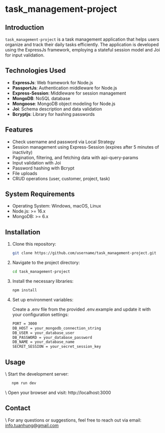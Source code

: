 # task_management-project

## Introduction

   `task_management-project` is a task management application that helps users organize and track their daily tasks efficiently. The application is developed         using the ExpressJs framework, employing a stateful session model and Joi for input validation.

## Technologies Used

- **ExpressJs**: Web framework for Node.js
- **PassportJs**: Authentication middleware for Node.js
- **Express-Session**: Middleware for session management
- **MongoDB**: NoSQL database
- **Mongoose**: MongoDB object modeling for Node.js
- **Joi**: Schema description and data validation
- **Bcryptjs**: Library for hashing passwords

## Features

- Check username and password via Local Strategy
- Session management using Express-Session (expires after 5 minutes of inactivity)
- Pagination, filtering, and fetching data with api-query-params
- Input validation with Joi
- Password hashing with Bcrypt
- File uploads
- CRUD operations (user, customer, project, task)

## System Requirements

- Operating System: Windows, macOS, Linux
- Node.js: >= 16.x
- MongoDB: >= 6.x

## Installation

1. Clone this repository:
   ```sh
   git clone https://github.com/username/task_management-project.git
   ```
2. Navigate to the project directory:
   ```sh
   cd task_management-project
   ```
4. Install the necessary libraries:
   ```sh
   npm install
   ```
5. Set up environment variables:

    Create a .env file from the provided .env.example and update it with your configuration settings:
   ```sh
   PORT = 3000
   DB_HOST = your_mongodb_connection_string
   DB_USER = your_database_user
   DB_PASSWORD = your_database_password
   DB_NAME = your_database_name
   SECRET_SESSION = your_secret_session_key
   ```

## Usage
   
   \ Start the development server:
   ```sh
      npm run dev
   ```
   \ Open your browser and visit:
    http://localhost:3000
   
 ## Contact
 
   \ For any questions or suggestions, feel free to reach out via email: info.tuanhung@gmail.com
